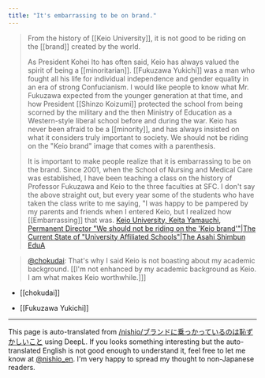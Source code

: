 ```yaml
---
title: "It's embarrassing to be on brand."
---
```


> From the history of [[Keio University]], it is not good to be riding on the [[brand]] created by the world.
>
>  As President Kohei Ito has often said, Keio has always valued the spirit of being a [[minoritarian]]. [[Fukuzawa Yukichi]] was a man who fought all his life for individual independence and gender equality in an era of strong Confucianism. I would like people to know what Mr. Fukuzawa expected from the younger generation at that time, and how President [[Shinzo Koizumi]] protected the school from being scorned by the military and the then Ministry of Education as a Western-style liberal school before and during the war. Keio has never been afraid to be a [[minority]], and has always insisted on what it considers truly important to society. We should not be riding on the "Keio brand" image that comes with a parenthesis.
>
>  It is important to make people realize that it is embarrassing to be on the brand. Since 2001, when the School of Nursing and Medical Care was established, I have been teaching a class on the history of Professor Fukuzawa and Keio to the three faculties at SFC. I don't say the above straight out, but every year some of the students who have taken the class write to me saying, "I was happy to be pampered by my parents and friends when I entered Keio, but I realized how [[Embarrassing]] that was.
[Keio University, Keita Yamauchi, Permanent Director "We should not be riding on the 'Keio brand'"|The Current State of "University Affiliated Schools"|The Asahi Shimbun EduA](https://www.asahi.com/edua/article/14607602?p=3)

> [@chokudai](https://twitter.com/chokudai/status/680773059410702337?s=20): That's why I said Keio is not boasting about my academic background. [[I'm not enhanced by my academic background as Keio. I am what makes Keio worthwhile.]]]
- [[chokudai]]

- [[Fukuzawa Yukichi]]

---
This page is auto-translated from [/nishio/ブランドに乗っかっているのは恥ずかしいこと](https://scrapbox.io/nishio/ブランドに乗っかっているのは恥ずかしいこと) using DeepL. If you looks something interesting but the auto-translated English is not good enough to understand it, feel free to let me know at [@nishio_en](https://twitter.com/nishio_en). I'm very happy to spread my thought to non-Japanese readers.